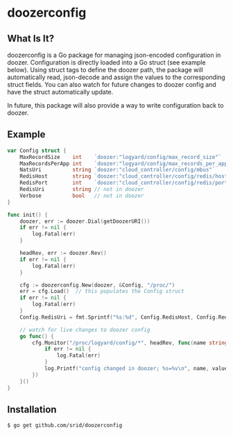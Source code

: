 # doozerconfig

## What Is It?

doozerconfig is a Go package for managing json-encoded configuration in doozer. Configuration is directly loaded into a Go struct (see example below). Using struct tags to define the doozer path, the package will automatically read, json-decode and assign the values to the corresponding struct fields. You can also watch for future changes to doozer config and have the struct automatically update.

In future, this package will also provide a way to write configuration back to doozer.

## Example

```Go
var Config struct {
    MaxRecordSize    int    `doozer:"logyard/config/max_record_size"`
    MaxRecordsPerApp int    `doozer:"logyard/config/max_records_per_app"`
    NatsUri          string `doozer:"cloud_controller/config/mbus"`
    RedisHost        string `doozer:"cloud_controller/config/redis/host"`
    RedisPort        int    `doozer:"cloud_controller/config/redis/port"`
    RedisUri         string // not in doozer
    Verbose          bool   // not in doozer
}

func init() {
    doozer, err := doozer.Dial(getDoozerURI())
    if err != nil {
        log.Fatal(err)
    }

    headRev, err := doozer.Rev()
    if err != nil {
        log.Fatal(err)
    }

    cfg := doozerconfig.New(doozer, &Config, "/proc/")
    err = cfg.Load()  // this populates the Config struct
    if err != nil {
        log.Fatal(err)
    }
    Config.RedisUri = fmt.Sprintf("%s:%d", Config.RedisHost, Config.RedisPort)

    // watch for live changes to doozer config
    go func() {
        cfg.Monitor("/proc/logyard/config/*", headRev, func(name string, value interface{}, err error) {
            if err != nil {
                log.Fatal(err)
            }
            log.Printf("config changed in doozer; %s=%v\n", name, value)            
        }) 
    }()
}
```

## Installation

```bash
$ go get github.com/srid/doozerconfig
```

